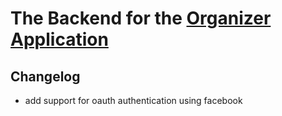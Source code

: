 # The Backend for the [Organizer Application](https://the-organizer.herokuapp.com)

## Changelog

* add support for oauth authentication using facebook